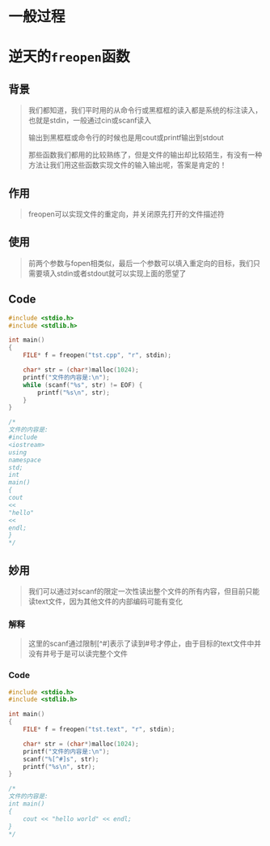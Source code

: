 # 一般过程



# 逆天的`freopen`函数

## 背景

> 我们都知道，我们平时用的从命令行或黑框框的读入都是系统的标注读入，也就是stdin，一般通过cin或scanf读入
>
> 输出到黑框框或命令行的时候也是用cout或printf输出到stdout
>
> 那些函数我们都用的比较熟练了，但是文件的输出却比较陌生，有没有一种方法让我们用这些函数实现文件的输入输出呢，答案是肯定的！

## 作用

> freopen可以实现文件的重定向，并关闭原先打开的文件描述符

## 使用

> 前两个参数与fopen相类似，最后一个参数可以填入重定向的目标，我们只需要填入stdin或者stdout就可以实现上面的愿望了

## Code

```c
#include <stdio.h>
#include <stdlib.h>

int main()
{
    FILE* f = freopen("tst.cpp", "r", stdin);

    char* str = (char*)malloc(1024);
    printf("文件的内容是:\n");
    while (scanf("%s", str) != EOF) {
        printf("%s\n", str);
    }
}

/*
文件的内容是:
#include
<iostream>
using
namespace
std;
int
main()
{
cout
<<
"hello"
<<
endl;
}
*/
```

## 妙用

> 我们可以通过对scanf的限定一次性读出整个文件的所有内容，但目前只能读text文件，因为其他文件的内部编码可能有变化

### 解释

> 这里的scanf通过限制[\^#]表示了读到#号才停止，由于目标的text文件中并没有井号于是可以读完整个文件

### Code

```c
#include <stdio.h>
#include <stdlib.h>

int main()
{
    FILE* f = freopen("tst.text", "r", stdin);

    char* str = (char*)malloc(1024);
    printf("文件的内容是:\n");
    scanf("%[^#]s", str);
    printf("%s\n", str);
}

/*
文件的内容是:
int main()
{
    cout << "hello world" << endl;
}
*/
```

